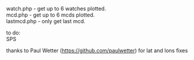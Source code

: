 watch.php - get up to 6 watches plotted.  
mcd.php - get up to 6 mcds plotted.  
lastmcd.php - only get last mcd.    
 
  
to do:   
SPS  









thanks to Paul Wetter (https://github.com/paulwetter) for lat and lons fixes